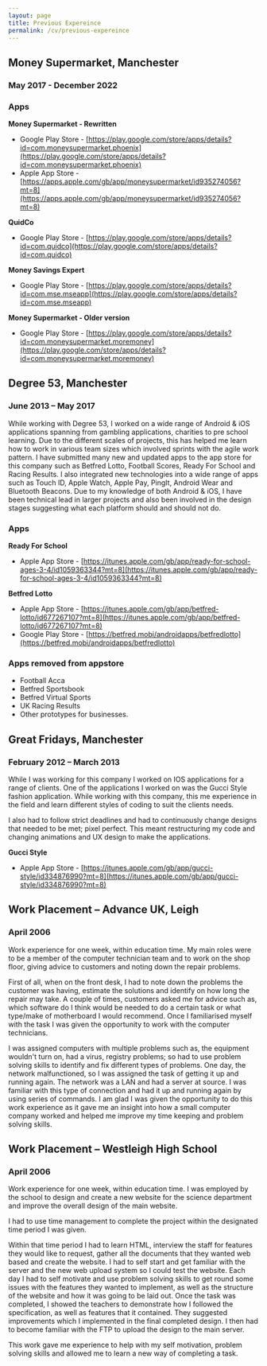 ```yaml
---
layout: page
title: Previous Expereince
permalink: /cv/previous-expereince
---
```


## Money Supermarket, Manchester

### May 2017 \- December 2022

### Apps
**Money Supermarket - Rewritten**
* Google Play Store \- [https://play.google.com/store/apps/details?id=com.moneysupermarket.phoenix](https://play.google.com/store/apps/details?id=com.moneysupermarket.phoenix)   
* Apple App Store \- [https://apps.apple.com/gb/app/moneysupermarket/id935274056?mt=8](https://apps.apple.com/gb/app/moneysupermarket/id935274056?mt=8) 

**QuidCo**
* Google Play Store \- [https://play.google.com/store/apps/details?id=com.quidco](https://play.google.com/store/apps/details?id=com.quidco) 

**Money Savings Expert**
* Google Play Store \- [https://play.google.com/store/apps/details?id=com.mse.mseapp](https://play.google.com/store/apps/details?id=com.mse.mseapp) 

**Money Supermarket \- Older version**
* Google Play Store \- [https://play.google.com/store/apps/details?id=com.moneysupermarket.moremoney](https://play.google.com/store/apps/details?id=com.moneysupermarket.moremoney) 

## Degree 53, Manchester
### June 2013 – May 2017
While working with Degree 53, I worked on a wide range of Android & iOS applications spanning from gambling applications, charities to pre school learning. Due to the different scales of projects, this has helped me learn how to work in various team sizes which involved sprints with the agile work pattern. I have submitted many new and updated apps to the app store for this company such as Betfred Lotto, Football Scores, Ready For School and Racing Results. I also integrated new technologies into a wide range of apps such as Touch ID, Apple Watch, Apple Pay, PingIt, Android Wear and Bluetooth Beacons. Due to my knowledge of both Android & iOS, I have been technical lead in larger projects and also been involved in the design stages suggesting what each platform should and should not do. 

### Apps
**Ready For School**
* Apple App Store \- [https://itunes.apple.com/gb/app/ready-for-school-ages-3-4/id1059363344?mt=8](https://itunes.apple.com/gb/app/ready-for-school-ages-3-4/id1059363344?mt=8) 

**Betfred Lotto** 
* Apple App Store \- [https://itunes.apple.com/gb/app/betfred-lotto/id677267107?mt=8](https://itunes.apple.com/gb/app/betfred-lotto/id677267107?mt=8) 
* Google Play Store \- [https://betfred.mobi/androidapps/betfredlotto](https://betfred.mobi/androidapps/betfredlotto) 

### Apps removed from appstore
* Football Acca
* Betfred Sportsbook
* Betfred Virtual Sports
* UK Racing Results
* Other prototypes for businesses.

## Great Fridays, Manchester
### February 2012 – March 2013
While I was working for this company I worked on IOS applications for a range of clients. One of the applications I worked on was the Gucci Style fashion application. While working with this company, this me experience in the field and learn different styles of coding to suit the clients needs. 

I also had to follow strict deadlines and had to continuously change designs that needed to be met; pixel perfect. This meant restructuring my code and changing animations and UX design to make the applications.

**Gucci Style**
* Apple App Store \- [https://itunes.apple.com/gb/app/gucci-style/id334876990?mt=8](https://itunes.apple.com/gb/app/gucci-style/id334876990?mt=8) 


## Work Placement – Advance UK, Leigh
### April 2006

Work experience for one week, within education time. My main roles were to be a member of the computer technician team and to work on the shop floor, giving advice to customers and noting down the repair problems.  

First of all, when on the front desk, I had to note down the problems the customer was having, estimate the solutions and identify on how long the repair may take. A couple of times, customers asked me for advice such as, which software do I think would be needed to do a certain task or what type/make of motherboard I would recommend. Once I familiarised myself with the task I was given the opportunity to work with the computer technicians. 

I was assigned computers with multiple problems such as, the equipment wouldn't turn on, had a virus, registry problems; so had to use problem solving skills to identify and fix different types of problems. One day, the network malfunctioned, so I was assigned the task of getting it up and running again. The network was a LAN and had a server at source. I was familiar with this type of connection and had it up and running again by using series of commands. I am glad I was given the opportunity to do this work experience as it gave me an insight into how a small computer company worked and helped me improve my time keeping and problem solving skills. 

## Work Placement – Westleigh High School
### April 2006

Work experience for one week, within education time. I was employed by the school to design and create a new website for the science department and improve the overall design of the main website.

I had to use time management to complete the project within the designated time period I was given.

Within that time period I had to learn HTML, interview the staff for features they would like to request, gather all the documents that they wanted web based and create the website. I had to self start and get familiar with the server and the new web upload system so I could test the website. Each day I had to self motivate and use problem solving skills to get round some issues with the features they wanted to implement, as well as the structure of the website and how it was going to be laid out.  Once the task was completed, I showed the teachers to demonstrate how I followed the specification, as well as features that it contained. They suggested improvements which I implemented in the final completed design. I then had to become familiar with the FTP to upload the design to the main server. 

This work gave me experience to help with my self motivation, problem solving skills and allowed me to learn a new way of completing a task.  
